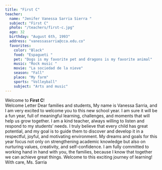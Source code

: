 ```yaml
---
title: "First C"
teacher:
  name: "Jenifer Vanessa Sarria Sierra "
  subject: "First C"
  photo: "/teachers/first-c.jpg"
  age: 32
  birthday: "August 6th, 1993"
  address: "vanessasarria@cca.edu.co"
  favorites:
    color: "Black"
    food: "Espagueti "
    pet: "Dogs is my favorite pet and dragons is my favorite animal"
    music: "Rock music "
    movie: "La sociedad de la nieve"
    season: "Fall"
    place: "My farm"
    sports: "Volleyball"
    subject: "Arts and music"
---
```


Welcome to **First C**!  
Welcome Letter  Dear families and students,  My name is Vanessa Sarria, and I am very excited to welcome you to this new school year. I am sure it will be a fun year, full of meaningful learning, challenges, and moments that will help us grow together.  I am a kind teacher, always willing to listen and respond to my students’ needs. I truly believe that every child has great potential, and my goal is to guide them to discover and develop it in a respectful, joyful, and motivating environment.  My dreams and goals for this year focus not only on strengthening academic knowledge but also on nurturing values, creativity, and self-confidence. I am fully committed to working hand in hand with you, the families, because I know that together we can achieve great things.  Welcome to this exciting journey of learning!  With care, Ms. Sarria

